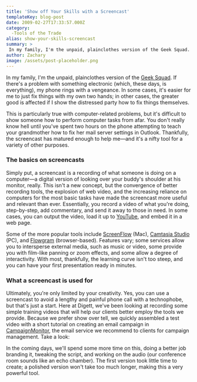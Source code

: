 ```yaml
---
title: 'Show off Your Skills with a Screencast'
templateKey: blog-post
date: 2009-02-27T17:33:57.000Z
category: 
  -Tools of the Trade
alias: show-your-skills-screencast
summary: > 
 In my family, I'm the unpaid, plainclothes version of the Geek Squad. If there's a problem with something electronic (which, these days, is everything), my phone rings with a vengeance.
author: Zachary
image: /assets/post-placeholder.png
---
```


In my family, I'm the unpaid, plainclothes version of the [Geek Squad](http://www.geeksquad.com/). If there's a problem with something electronic (which, these days, is everything), my phone rings with a vengeance. In some cases, it's easier for me to just fix things with my own two hands; in other cases, the greater good is affected if I show the distressed party how to fix things themselves.

This is particularly true with computer-related problems, but it's difficult to show someone how to perform computer tasks from afar. You don't really know hell until you've spent two hours on the phone attempting to teach your grandmother how to fix her mail server settings in Outlook. Thankfully, the screencast has matured enough to help me—and it's a nifty tool for a variety of other purposes.

### The basics on screencasts

Simply put, a screencast is a recording of what someone is doing on a computer—a digital version of looking over your buddy's shoulder at his monitor, really. This isn't a new concept, but the convergence of better recording tools, the explosion of web video, and the increasing reliance on computers for the most basic tasks have made the screencast more useful and relevant than ever. Essentially, you record a video of what you're doing, step-by-step, add commentary, and send it away to those in need. In some cases, you can output the video, load it up to [YouTube](http://youtube.com), and embed it in a web page.

Some of the more popular tools include [ScreenFlow](http://www.telestream.net/screen-flow/overview.htm) (Mac), [Camtasia Studio](http://www.techsmith.com/camtasia.asp?CMP=KgoogleCShome&gclid=CKGPgsXA_ZgCFQRkswodphUumA) (PC), and [Flowgram](http://www.flowgram.com) (browser-based). Features vary; some services allow you to intersperse external media, such as music or video, some provide you with film-like panning or zoom effects, and some allow a degree of interactivity. With most, thankfully, the learning curve isn't too steep, and you can have your first presentation ready in minutes.

### What a screencast is used for

Ultimately, you're only limited by your creativity. Yes, you can use a screencast to avoid a lengthy and painful phone call with a technophobe, but that's just a start. Here at Digett, we've been looking at recording some simple training videos that will help our clients better employ the tools we provide. Because we prefer show over tell, we quickly assembled a test video with a short tutorial on creating an email campaign in [CampaignMonitor](http://campaignmonitor.com), the email service we recommend to clients for campaign management. Take a look:

In the coming days, we'll spend some more time on this, doing a better job branding it, tweaking the script, and working on the audio (our conference room sounds like an echo chamber). The first version took little time to create; a polished version won't take too much longer, making this a very powerful tool.